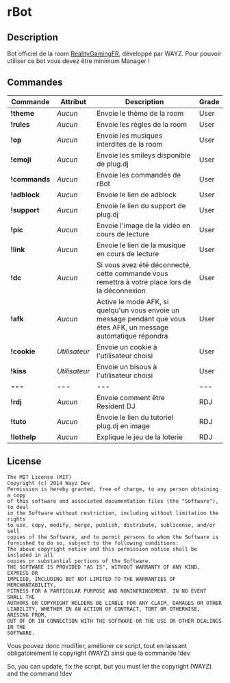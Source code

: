 rBot
====

Description
----

Bot officiel de la room [RealityGamingFR](https://plug.dj/realitygaming), développé par WAYZ. Pour pouvoir utiliser ce bot vous devez être minimum Manager !

Commandes
----

Commande          | Attribut          | Description | Grade
----------------- | ----------------- | ----------- | ------
__!theme__ | _Aucun_ | Envoie le thème de la room | User
__!rules__ | _Aucun_ | Envoie les règles de la room | User
__!op__ | _Aucun_ | Envoie les musiques interdites de la room | User
__!emoji__ | _Aucun_ | Envoie les smileys disponible de plug.dj | User
__!commands__ | _Aucun_ | Envoie les commandes de rBot | User
__!adblock__ | _Aucun_ | Envoie le lien de adblock | User
__!support__| _Aucun_ | Envoie le lien du support de plug.dj | User
__!pic__ | _Aucun_ | Envoie l'image de la vidéo en cours de lecture | User
__!link__ | _Aucun_ | Envoie le lien de la musique en cours de lecture | User
__!dc__ | _Aucun_ | Si vous avez été déconnecté, cette commande vous remettra à votre place lors de la déconnexion | User
__!afk__ | _Aucun_ | Active le mode AFK, si quelqu'un vous envoie un message pendant que vous êtes AFK, un message automatique répondra | User
__!cookie__ | _Utilisateur_ | Envoie un cookie à l'utilisateur choisi | User
__!kiss__ | _Utilisateur_ | Envoie un bisous à l'utilisateur choisi | User
__---__ | _---_ | --- | ---
__!rdj__ | _Aucun_ | Envoie comment être Resident DJ | RDJ
__!tuto__| _Aucun_ | Envoie le lien du tutoriel plug.dj en image | RDJ
__!lothelp__| _Aucun_ | Explique le jeu de la loterie | RDJ

License
----

```
The MIT License (MIT)
Copyright (c) 2014 Wayz Dev
Permission is hereby granted, free of charge, to any person obtaining a copy
of this software and associated documentation files (the "Software"), to deal
in the Software without restriction, including without limitation the rights
to use, copy, modify, merge, publish, distribute, sublicense, and/or sell
copies of the Software, and to permit persons to whom the Software is
furnished to do so, subject to the following conditions:
The above copyright notice and this permission notice shall be included in all
copies or substantial portions of the Software.
THE SOFTWARE IS PROVIDED "AS IS", WITHOUT WARRANTY OF ANY KIND, EXPRESS OR
IMPLIED, INCLUDING BUT NOT LIMITED TO THE WARRANTIES OF MERCHANTABILITY,
FITNESS FOR A PARTICULAR PURPOSE AND NONINFRINGEMENT. IN NO EVENT SHALL THE
AUTHORS OR COPYRIGHT HOLDERS BE LIABLE FOR ANY CLAIM, DAMAGES OR OTHER
LIABILITY, WHETHER IN AN ACTION OF CONTRACT, TORT OR OTHERWISE, ARISING FROM,
OUT OF OR IN CONNECTION WITH THE SOFTWARE OR THE USE OR OTHER DEALINGS IN THE
SOFTWARE.
```

Vous pouvez donc modifier, améliorer ce script, tout en laissant obligatoirement le copyright (WAYZ) ainsi que la commande !dev

So, you can update, fix the script, but you must let the copyright (WAYZ) and the command !dev
